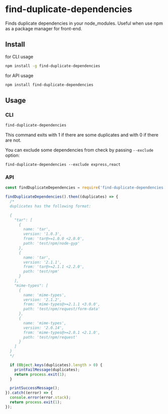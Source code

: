 # find-duplicate-dependencies

Finds duplicate dependencies in your node_modules. Useful when use npm as a package manager for front-end.

## Install

for CLI usage

```sh
npm install -g find-duplicate-dependencies
```

for API usage

```sh
npm install find-duplicate-dependencies
```

## Usage

### CLI

```sh
find-duplicate-dependencies
```

This command exits with 1 if there are some duplicates and with 0 if there are not.

You can exclude some dependencies from check by passing `--exclude` option:
```
find-duplicate-dependencies --exclude express,react
```

### API

```javascript
const findDuplicateDependencies = require('find-duplicate-dependencies');

findDuplicateDependencies().then((duplicates) => {
  /*
  duplicates has the following format:

  {
    "tar": [
      {
        name: 'tar',
        version: '1.0.3',
        from: 'tar@>=1.0.0 <2.0.0',
        path: 'test/npm/node-gyp'
      },
      {
        name: 'tar',
        version: '2.1.1',
        from: 'tar@>=2.1.1 <2.2.0',
        path: 'test/npm'
      }
    ],
    "mime-types": [
      {
        name: 'mime-types',
        version: '2.1.2',
        from: 'mime-types@>=2.1.1 <3.0.0',
        path: 'test/npm/request/form-data'
      },
      {
        name: 'mime-types',
        version: '2.0.14',
        from: 'mime-types@>=2.0.1 <2.1.0',
        path: 'test/npm/request'
      }
    ]
  }
  */

  if (Object.keys(duplicates).length > 0) {
    printFailMessage(duplicates);
    return process.exit(1);
  }

  printSuccessMessage();
}).catch((error) => {
  console.error(error.stack);
  return process.exit(1);
});
```
